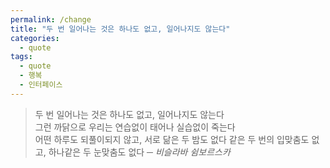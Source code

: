 ```yaml
---
permalink: /change
title: "두 번 일어나는 것은 하나도 없고, 일어나지도 않는다"
categories:
  - quote
tags: 
  - quote
  - 행복
  - 인터페이스
---
```

> 두 번 일어나는 것은 하나도 없고, 일어나지도 않는다  
> 그런 까닭으로 우리는 연습없이 태어나 실습없이 죽는다  
> 어떤 하루도 되풀이되지 않고, 서로 닮은 두 밤도 없다 같은 두 번의 입맞춤도 없고, 하나같은 두 눈맞춤도 없다
> <cite>─ 비슬라바 쉼보르스카</cite>